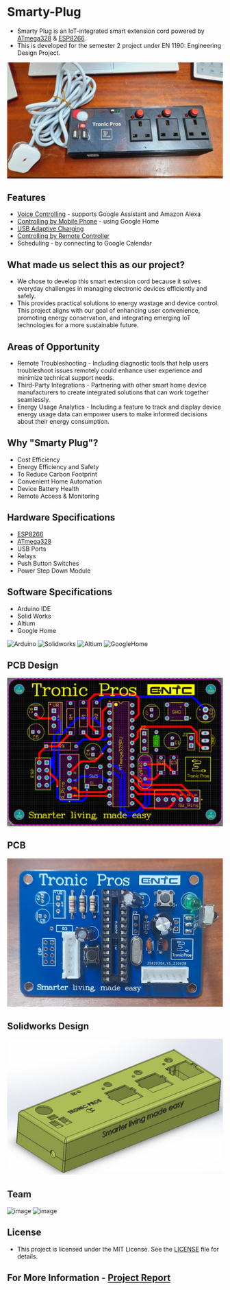 # Smarty-Plug
* Smarty Plug is an IoT-integrated smart extension cord powered by [ATmega328](https://github.com/RuchiraAbeywardhane/Smarty-Plug/blob/main/Data%20sheets/ATMEGA328.PDF) & [ESP8266](https://github.com/LasithaAmarasinghe/Smarty-Plug/blob/main/Data%20sheets/ESP8266.PDF).
* This is developed for the semester 2 project under EN 1190: Engineering Design Project.
  
![20230805_180307](Main.jpg)

## Features
 
* [Voice Controlling](https://github.com/RuchiraAbeywardhane/Smarty-Plug/blob/main/Voice%20Control.mp4) - supports Google Assistant and Amazon Alexa
* [Controlling by Mobile Phone](https://github.com/RuchiraAbeywardhane/Smarty-Plug/blob/main/Remote%20control%2C%20Google%20home.mp4) - using Google Home 
* [USB Adaptive Charging](https://github.com/RuchiraAbeywardhane/Smarty-Plug/blob/main/USB%20charging.mp4)
* [Controlling by Remote Controller](https://github.com/RuchiraAbeywardhane/Smarty-Plug/blob/main/Remote%20control%2C%20Google%20home.mp4)
* Scheduling - by connecting to Google Calendar

## What made us select this as our project?

* We chose to develop this smart extension cord because it solves everyday challenges in managing electronic devices efficiently and safely.
* This provides practical solutions to energy wastage and device control. This project aligns with our goal of enhancing user convenience, promoting energy conservation, and integrating emerging IoT technologies for a more sustainable future.

## Areas of Opportunity

* Remote Troubleshooting - Including diagnostic tools that help users troubleshoot issues remotely could enhance user experience and minimize technical support needs.
* Third-Party Integrations - Partnering with other smart home device manufacturers to create integrated solutions that can work together seamlessly.
* Energy Usage Analytics - Including a feature to track and display device energy usage data can empower users to make informed decisions about their energy consumption.

## Why "Smarty Plug"?

* Cost Efficiency
* Energy Efficiency and Safety
* To Reduce Carbon Footprint
* Convenient Home Automation
* Device Battery Health
* Remote Access & Monitoring

## Hardware Specifications

* [ESP8266](https://github.com/RuchiraAbeywardhane/Smarty-Plug/blob/main/Data%20sheets/ESP8266.PDF)
* [ATmega328](https://github.com/RuchiraAbeywardhane/Smarty-Plug/blob/main/Data%20sheets/ATMEGA328.PDF)
* USB Ports
* Relays
* Push Button Switches
* Power Step Down Module

## Software Specifications

* Arduino IDE
* Solid Works
* Altium
* Google Home

![Arduino](https://img.shields.io/badge/-Arduino-00979D?logo=Arduino&logoColor=white)
![Solidworks](https://img.shields.io/badge/Solid_Works_-red)
![Altium](https://img.shields.io/badge/Altium_Designer_-%23A5915F?logo=altiumdesigner&logoColor=white)
![GoogleHome](https://img.shields.io/badge/Google_Home_-%234285F4?logo=googlehome&logoColor=white)

## PCB Design

![pcb](Images/PCB.png)

## PCB 

![PCB](Images/PCB_Real.png)

## Solidworks Design

![solidworks](Images/SolidWorkDesign.png)

## Team

![image](https://github.com/RuchiraAbeywardhane/Smarty-Plug/assets/106037441/43b7ec8f-bb90-44a0-9b2e-6d6b2e26eded)
![image](https://github.com/RuchiraAbeywardhane/Smarty-Plug/assets/106037441/9e15a8b8-1c72-4421-833e-c6e7347d39e1)

## License
 
 * This project is licensed under the MIT License. See the [LICENSE](MIT-LICENSE.txt) file for details.

## For More Information - [Project Report](https://github.com/RuchiraAbeywardhane/Smarty-Plug/blob/main/Project%20Report.pdf)
